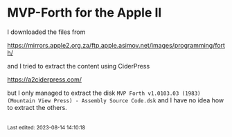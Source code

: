 # MVP-Forth for the Apple II

I downloaded the files from

<https://mirrors.apple2.org.za/ftp.apple.asimov.net/images/programming/forth/>

and I tried to extract the content using CiderPress

<https://a2ciderpress.com/>

but I only managed to extract the disk `MVP Forth v1.0103.03 (1983)(Mountain View Press) - Assembly Source Code.dsk` and I have no idea how to extract the others.

<br><sub>Last edited: 2023-08-14 14:10:18</sub>
